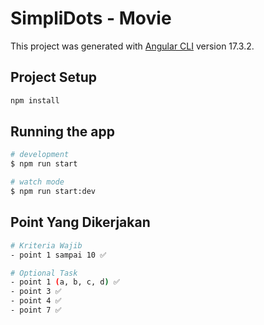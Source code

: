 # SimpliDots - Movie

This project was generated with [Angular CLI](https://github.com/angular/angular-cli) version 17.3.2.

## Project Setup
```bash
npm install
```

## Running the app

```bash
# development
$ npm run start

# watch mode
$ npm run start:dev
```

## Point Yang Dikerjakan
```bash
# Kriteria Wajib
- point 1 sampai 10 ✅

# Optional Task
- point 1 (a, b, c, d) ✅
- point 3 ✅
- point 4 ✅
- point 7 ✅
```
